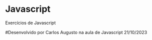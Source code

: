 # Javascript
Exercícios de Javascript

#Desenvolvido por Carlos Augusto na aula de Javascript
21/10/2023
